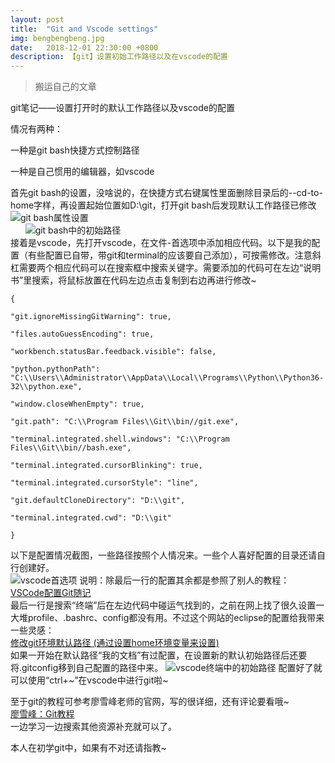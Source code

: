 ```yaml
---
layout: post
title:  "Git and Vscode settings"
img: bengbengbeng.jpg
date:   2018-12-01 22:30:00 +0800
description: 【git】设置初始工作路径以及在vscode的配置
---
```


>搬运自己的文章

git笔记——设置打开时的默认工作路径以及vscode的配置

情况有两种：

一种是git bash快捷方式控制路径

一种是自己惯用的编辑器，如vscode

首先git bash的设置，没啥说的，在快捷方式右键属性里面删除目录后的--cd-to-home字样，再设置起始位置如D:\git，打开git bash后发现默认工作路径已修改
<br>
![git bash属性设置](https://i0.hdslb.com/bfs/article/9583ffca3de989af3b203b023be028fb2ffe072a.png@816w_642h.webp)
<br>
&nbsp;&nbsp;&nbsp;&nbsp;&nbsp;&nbsp;![git bash中的初始路径](https://i0.hdslb.com/bfs/article/8bbf2982ee3ea7d009b4fe1b192ad3062f983fab.png@690w_212h.webp)
<br>
接着是vscode，先打开vscode，在文件-首选项中添加相应代码。以下是我的配置（有些配置已自带，带git和terminal的应该要自己添加），可按需修改。注意斜杠需要两个相应代码可以在搜索框中搜索关键字。需要添加的代码可在左边“说明书”里搜索，将鼠标放置在代码左边点击复制到右边再进行修改~
```
{

"git.ignoreMissingGitWarning": true,

"files.autoGuessEncoding": true,

"workbench.statusBar.feedback.visible": false,

"python.pythonPath": "C:\\Users\\Administrator\\AppData\\Local\\Programs\\Python\\Python36-32\\python.exe",

"window.closeWhenEmpty": true,

"git.path": "C:\\Program Files\\Git\\bin//git.exe",

"terminal.integrated.shell.windows": "C:\\Program Files\\Git\\bin//bash.exe",

"terminal.integrated.cursorBlinking": true,

"terminal.integrated.cursorStyle": "line",

"git.defaultCloneDirectory": "D:\\git",

"terminal.integrated.cwd": "D:\\git"

}
```
以下是配置情况截图，一些路径按照个人情况来。一些个人喜好配置的目录还请自行创建好。
<br>
![vscode首选项](https://i0.hdslb.com/bfs/article/44068685608b4c783206ac9fc70225dff347aa88.png@1166w_554h.webp)
说明：除最后一行的配置其余都是参照了别人的教程：
<br>
[VSCode配置Git随记](https://blog.csdn.net/weixin_40965293/article/details/80319982)
<br>
最后一行是搜索“终端”后在左边代码中碰运气找到的，之前在网上找了很久设置一大堆profile、.bashrc、config都没有用。不过这个网站的eclipse的配置给我带来一些灵感：
<br>
[修改git环境默认路径 (通过设置home环境变量来设置)](http://www.it610.com/article/2109060.htm)
<br>
如果一开始在默认路径“我的文档”有过配置，在设置新的默认初始路径后还要将.gitconfig移到自己配置的路径中来。
![vscode终端中的初始路径](https://i0.hdslb.com/bfs/article/4ac4a3f485cddf3abdd180b996d175ef3da55137.png@786w_272h.webp)
配置好了就可以使用“ctrl+~”在vscode中进行git啦~

至于git的教程可参考廖雪峰老师的官网，写的很详细，还有评论要看哦~
<br>
[廖雪峰：Git教程](https://www.liaoxuefeng.com/wiki/0013739516305929606dd18361248578c67b8067c8c017b000)
<br>
一边学习一边搜索其他资源补充就可以了。

本人在初学git中，如果有不对还请指教~
